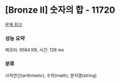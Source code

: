 # [Bronze II] 숫자의 합 - 11720 

[문제 링크](https://www.acmicpc.net/problem/11720) 

### 성능 요약

메모리: 9584 KB, 시간: 128 ms

### 분류

사칙연산(arithmetic), 수학(math), 문자열(string)

